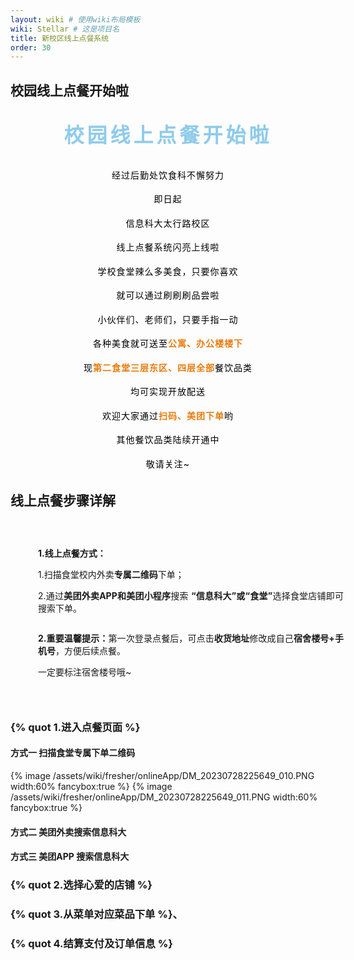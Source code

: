 ```yaml
---
layout: wiki # 使用wiki布局模板
wiki: Stellar # 这是项目名
title: 新校区线上点餐系统
order: 30
---
```


## 校园线上点餐开始啦
<div class="tag-plugin note" color="light"
    style="border-color:grey;border-width:1px;background:url(/assets/wiki/fresher/onlineApp/DM_20230728225649_004.PNG);">
    <div class="body">
        <section
            style="text-align: center; font-size: 32px; color: rgb(143, 203, 235); letter-spacing: 5px; visibility: visible;">
            <p style="visibility: visible;text-align: center;">
                <font size=6><strong style="visibility: visible;">校园线上点餐开始啦</strong></font>
            </p>
        </section>
        <section style="line-height: 1.75; letter-spacing: 1px; visibility: visible;" powered-by="xiumi.us">
            <p style="text-align: center; white-space: normal; visibility: visible;"><span
                    style="font-size: 14px; color: rgb(0, 0, 0); visibility: visible;">经过后勤处饮食科不懈努力</span></p>
            <p style="text-align: center; white-space: normal; visibility: visible;"><span
                    style="font-size: 14px; color: rgb(0, 0, 0); visibility: visible;">即日起</span></p>
            <p style="text-align: center; white-space: normal; visibility: visible;"><span
                    style="font-size: 14px; color: rgb(0, 0, 0); visibility: visible;">信息科大太行路校区</span></p>
            <p style="text-align: center; white-space: normal; visibility: visible;"><span
                    style="font-size: 14px; color: rgb(0, 0, 0); visibility: visible;">线上点餐系统闪亮上线啦</span></p>
            <p style="text-align: center; white-space: normal; visibility: visible;"><span
                    style="font-size: 14px; color: rgb(0, 0, 0); visibility: visible;">学校食堂辣么多美食，只要你喜欢</span></p>
            <p style="text-align: center; white-space: normal; visibility: visible;"><span
                    style="font-size: 14px; color: rgb(0, 0, 0); visibility: visible;">就可以通过刷刷刷品尝啦</span></p>
        </section>
    </div>
</div>

<section style="line-height: 1.75; letter-spacing: 1px; color: rgb(232, 124, 15); font-size: 14px; visibility: visible;"
    powered-by="xiumi.us">
    <p style="text-align: center; white-space: normal; visibility: visible;"><span
            style="color: rgb(0, 0, 0); visibility: visible;">小伙伴们、老师们，只要手指一动</span></p>
    <p style="text-align: center; white-space: normal; visibility: visible;"><span
            style="color: rgb(0, 0, 0); visibility: visible;">各种美食就可送至</span><strong
            style="visibility: visible;">公寓、办公楼楼下</strong></p>
    <p style="text-align: center; white-space: normal; visibility: visible;"><span
            style="color: rgb(0, 0, 0); visibility: visible;">现</span><strong
            style="visibility: visible;">第二食堂三层东区、四层全部</strong><span
            style="color: rgb(0, 0, 0); visibility: visible;">餐饮品类</span></p>
    <p style="text-align: center; white-space: normal; visibility: visible;"><span
            style="color: rgb(0, 0, 0); visibility: visible;">均可实现开放配送</span></p>
    <p style="text-align: center; white-space: normal; visibility: visible;"><span
            style="color: rgb(0, 0, 0); visibility: visible;">欢迎大家通过</span><strong
            style="visibility: visible;">扫码、美团下单</strong><span
            style="color: rgb(0, 0, 0); visibility: visible;">哟</span></p>
    <p style="text-align: center; white-space: normal; visibility: visible;"><span
            style="color: rgb(0, 0, 0); visibility: visible;">其他餐饮品类陆续开通中</span></p>
    <p style="text-align: center; white-space: normal; visibility: visible;"><span
            style="color: rgb(0, 0, 0); visibility: visible;">敬请关注~</span></p>
</section>

## 线上点餐步骤详解

<section
    style="display: inline-block; width: 100%; vertical-align: top; align-self: flex-start; flex: 0 0 auto; padding: 29px; visibility: visible;">
        <section
            style="display: inline-block; vertical-align: top; width: auto; flex: 100 100 0%; height: auto; padding-left: 15px; visibility: visible;">
            <section style="text-align: justify; font-size: 14px; visibility: visible;" powered-by="xiumi.us">
                <p style="white-space: normal; visibility: visible;"><strong
                        style="visibility: visible;">1.线上点餐方式：</strong></p>
                <p style="white-space: normal; visibility: visible;">1.扫描食堂校内外卖<strong
                        style="visibility: visible;">专属二维码</strong>下单；</p>
                <p style="white-space: normal;">
                    2.通过<strong>美团外卖APP和美团小程序</strong>搜索&nbsp;<strong>“信息科大”或“食堂”</strong>选择食堂店铺即可搜索下单。</p>
            </section>
        </section>
    <section style="justify-content: flex-start;display: flex;flex-flow: row nowrap;" powered-by="xiumi.us">
        <section
            style="display: inline-block;vertical-align: top;width: auto;flex: 100 100 0%;height: auto;padding-left: 15px;">
            <section style="text-align: justify;font-size: 14px;" powered-by="xiumi.us">
                <p style="white-space: normal;">
                    <strong>2.重要温馨提示：</strong>第一次登录点餐后，可点击<strong>收货地址</strong>修改成自己<strong>宿舍楼号+手机号</strong>，方便后续点餐。</p>
                <p style="white-space: normal;">一定要标注宿舍楼号哦~</p>
            </section>
        </section>
    </section>
</section>

### {% quot 1.进入点餐页面 %}

#### 方式一 扫描食堂专属下单二维码

{% image /assets/wiki/fresher/onlineApp/DM_20230728225649_010.PNG width:60% fancybox:true %}
{% image /assets/wiki/fresher/onlineApp/DM_20230728225649_011.PNG width:60% fancybox:true %}

#### 方式二 美团外卖搜索信息科大


#### 方式三 美团APP 搜索信息科大


### {% quot 2.选择心爱的店铺 %}

### {% quot 3.从菜单对应菜品下单 %}、

### {% quot 4.结算支付及订单信息 %}
























